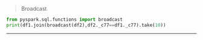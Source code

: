 > Broadcast

```python
from pyspark.sql.functions import broadcast
print(df1.join(broadcast(df2),df2._c77==df1._c77).take(10))
```
---
